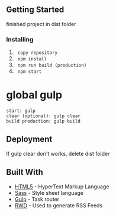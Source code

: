 

## Getting Started

finished project in dist folder

### Installing

1. ` copy repository`
2. ` npm install`
3. ` npm run build (production)`
4. ` npm start`

# global gulp

```
start: gulp
clear (optional): gulp clear
build production: gulp build

```

## Deployment

If gulp clear don't works, delete dist folder

## Built With

* [HTML5](https://developer.mozilla.org/en-US/docs/Web/HTML) - HyperText Markup Language
* [Sass](https://sass-lang.com) - Style sheet language
* [Gulp](https://gulpjs.com) - Task router
* [RWD](https://rometools.github.io/rome/) - Used to generate RSS Feeds
